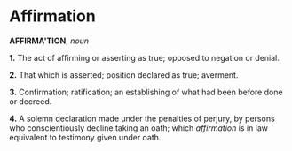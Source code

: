 # Affirmation

**AFFIRMA'TION**, _noun_

**1.** The act of affirming or asserting as true; opposed to negation or denial.

**2.** That which is asserted; position declared as true; averment.

**3.** Confirmation; ratification; an establishing of what had been before done or decreed.

**4.** A solemn declaration made under the penalties of perjury, by persons who conscientiously decline taking an oath; which _affirmation_ is in law equivalent to testimony given under oath.